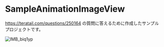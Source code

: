 # SampleAnimationImageView

https://teratail.com/questions/250164 の質問に答えるために作成したサンプルプロジェクトです。

![IMB_biq1yp](https://user-images.githubusercontent.com/137952/77849530-3eabb780-7207-11ea-8730-a88c71c5fc44.gif)

